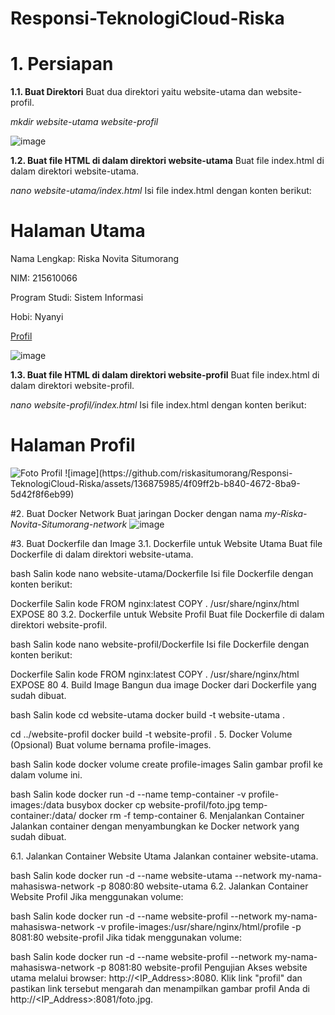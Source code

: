 # Responsi-TeknologiCloud-Riska
 
# 1. Persiapan

**1.1. Buat Direktori**
Buat dua direktori yaitu website-utama dan website-profil.

_mkdir website-utama website-profil_

![image](https://github.com/riskasitumorang/Responsi-TeknologiCloud-Riska/assets/136875985/c422807f-579d-4865-9107-9ee57cfcb597)

**1.2. Buat file HTML di dalam direktori website-utama**
Buat file index.html di dalam direktori website-utama.

_nano website-utama/index.html_
Isi file index.html dengan konten berikut:

<!DOCTYPE html>
<html lang="en">
<head>
    <meta charset="UTF-8">
    <meta name="viewport" content="width=device-width, initial-scale=1.0">
    <title>Halaman Utama</title>
</head>
<body>
    <h1>Halaman Utama</h1>
    <p>Nama Lengkap: Riska Novita Situmorang</p>
    <p>NIM: 215610066</p>
    <p>Program Studi: Sistem Informasi</p>
    <p>Hobi: Nyanyi</p>
    <a href="/profil">Profil</a>
</body>
</html>

![image](https://github.com/riskasitumorang/Responsi-TeknologiCloud-Riska/assets/136875985/d6a85906-f6fb-469b-a9f1-0e82016dcca5)


**1.3. Buat file HTML di dalam direktori website-profil**
Buat file index.html di dalam direktori website-profil.

_nano website-profil/index.html_
Isi file index.html dengan konten berikut:

<!DOCTYPE html>
<html lang="en">
<head>
    <meta charset="UTF-8">
    <meta name="viewport" content="width=device-width, initial-scale=1.0">
    <title>Halaman Profil</title>
</head>
<body>
    <h1>Halaman Profil</h1>
    <img src="https://media.licdn.com/dms/image/D5603AQHRagwY7woObA/profile-displayphoto-shrink_200_200/0/1718221719049?e=2147483647&v=beta&t=EPFKyTKV1FN6MrzHGYV4Hki0OhXja5lTYCG-1fuIEi8" alt="Foto Profil">
</body>
</html>
![image](https://github.com/riskasitumorang/Responsi-TeknologiCloud-Riska/assets/136875985/4f09ff2b-b840-4672-8ba9-5d42f8f6eb99)


#2. Buat Docker Network
Buat jaringan Docker dengan nama _my-Riska-Novita-Situmorang-network_
![image](https://github.com/riskasitumorang/Responsi-TeknologiCloud-Riska/assets/136875985/0c19be2b-6562-4a75-a89e-7282e3261721)

#3. Buat Dockerfile dan Image
3.1. Dockerfile untuk Website Utama
Buat file Dockerfile di dalam direktori website-utama.

bash
Salin kode
nano website-utama/Dockerfile
Isi file Dockerfile dengan konten berikut:

Dockerfile
Salin kode
FROM nginx:latest
COPY . /usr/share/nginx/html
EXPOSE 80
3.2. Dockerfile untuk Website Profil
Buat file Dockerfile di dalam direktori website-profil.

bash
Salin kode
nano website-profil/Dockerfile
Isi file Dockerfile dengan konten berikut:

Dockerfile
Salin kode
FROM nginx:latest
COPY . /usr/share/nginx/html
EXPOSE 80
4. Build Image
Bangun dua image Docker dari Dockerfile yang sudah dibuat.

bash
Salin kode
cd website-utama
docker build -t website-utama .

cd ../website-profil
docker build -t website-profil .
5. Docker Volume (Opsional)
Buat volume bernama profile-images.

bash
Salin kode
docker volume create profile-images
Salin gambar profil ke dalam volume ini.

bash
Salin kode
docker run -d --name temp-container -v profile-images:/data busybox
docker cp website-profil/foto.jpg temp-container:/data/
docker rm -f temp-container
6. Menjalankan Container
Jalankan container dengan menyambungkan ke Docker network yang sudah dibuat.

6.1. Jalankan Container Website Utama
Jalankan container website-utama.

bash
Salin kode
docker run -d --name website-utama --network my-nama-mahasiswa-network -p 8080:80 website-utama
6.2. Jalankan Container Website Profil
Jika menggunakan volume:

bash
Salin kode
docker run -d --name website-profil --network my-nama-mahasiswa-network -v profile-images:/usr/share/nginx/html/profile -p 8081:80 website-profil
Jika tidak menggunakan volume:

bash
Salin kode
docker run -d --name website-profil --network my-nama-mahasiswa-network -p 8081:80 website-profil
Pengujian
Akses website utama melalui browser: http://<IP_Address>:8080.
Klik link "profil" dan pastikan link tersebut mengarah dan menampilkan gambar profil Anda di http://<IP_Address>:8081/foto.jpg.

 
